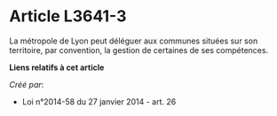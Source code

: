 # Article L3641-3

La métropole de Lyon peut déléguer aux communes situées sur son territoire, par convention, la gestion de certaines de ses
compétences.

**Liens relatifs à cet article**

_Créé par_:

  - Loi n°2014-58 du 27 janvier 2014 - art. 26
